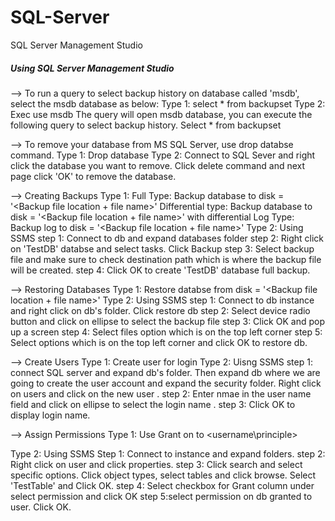 # SQL-Server
SQL Server Management Studio
##### Using SQL Server Management Studio ######

--> To run a query to select backup history on database called 'msdb', select the msdb database as below:
Type 1:
select * from backupset
Type 2:
Exec use msdb
The query will open msdb database, you can execute the following query to select backup history.
Select * from backupset

--> To remove your database from MS SQL Server, use drop databse command.
Type 1:
Drop database <your database name>
Type 2:
Connect to SQL Sever and right click the database you want to remove. Click delete command and next page click 'OK' to remove the database.

--> Creating Backups
Type 1:
Full Type:
Backup database <Your database name> to disk = '<Backup file location + file name>'
Differential type:
Backup database <Your databse name> to disk = '<Backup file location + file name>' with differential
Log Type:
Backup log <Your databse name> to disk = '<Backup file location + file name>'
Type 2:
Using SSMS
step 1: Connect to db and expand databases folder 
step 2: Right click on 'TestDB' databse and select tasks. Click Backup 
step 3: Select backup file and make sure to check destination path which is where the backup file will be created. 
step 4: Click OK to create 'TestDB' database full backup.

--> Restoring Databases
Type 1:
Restore databse <Your database name> from disk = '<Backup file location + file name>'
Type 2:
Using SSMS
step 1: Connect to db instance and right click on db's folder. Click restore db 
step 2: Select device radio button and click on ellipse to select the backup file
step 3: Click OK and pop up a screen
step 4: Select files option which is on the top left corner 
step 5: Select options which is on the top left corner and click OK to restore db.

--> Create Users
Type 1:
Create user<username> for login <loginname>
Type 2:
Uisng SSMS
step 1: connect SQL server and expand db's folder. Then expand db where we are going to create the user account and expand the security folder. Right click on users and click on the new user .
step 2: Enter nmae in the user name field and click on ellipse to select the login name .
step 3: Click OK to display login name.

--> Assign Permissions
Type 1:
Use <db name>
Grant <permission name> on <object name> to <username\principle>

Type 2:
Using SSMS
Step 1: Connect to instance and expand folders.
step 2: Right click on user and click properties.
step 3: Click search and select specific options. Click object types, select tables and click browse. Select 'TestTable' and Click OK.
step 4: Select checkbox for Grant column under select permission and click OK 
step 5:select permission on db granted to user. Click OK.

